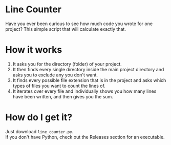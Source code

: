 # Line Counter
Have you ever been curious to see how much code you wrote for one project? This simple script that will calculate exactly that.

# How it works
1. It asks you for the directory (folder) of your project.
2. It then finds every single directory inside the main project directory and asks you to exclude any you don't want.
3. It finds every possible file extension that is in the project and asks which types of files you want to count the lines of.
4. It iterates over every file and individually shows you how many lines have been written, and then gives you the sum.

# How do I get it?
Just download `line_counter.py`.<br>
If you don't have Python, check out the Releases section for an executable.
